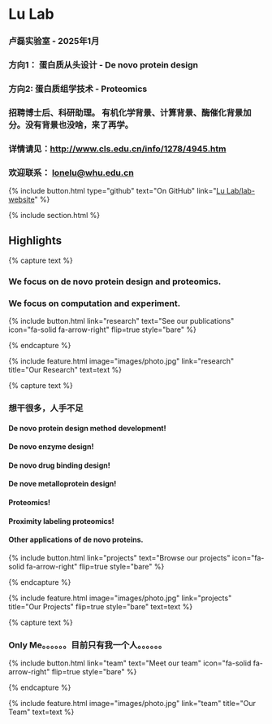 ---
---

# Lu Lab 

### 卢磊实验室 - 2025年1月
### 方向1： 蛋白质从头设计 - De novo protein design
### 方向2:  蛋白质组学技术 - Proteomics
### 招聘博士后、科研助理。 有机化学背景、计算背景、酶催化背景加分。没有背景也没啥，来了再学。
### 详情请见：http://www.cls.edu.cn/info/1278/4945.htm
### 欢迎联系： lonelu@whu.edu.cn

{%
  include button.html
  type="github"
  text="On GitHub"
  link="[Lu Lab/lab-website](https://github.com/lonelu)"
%}

{% include section.html %}

## Highlights

{% capture text %}

### We focus on de novo protein design and proteomics.

### We focus on computation and experiment.

{%
  include button.html
  link="research"
  text="See our publications"
  icon="fa-solid fa-arrow-right"
  flip=true
  style="bare"
%}

{% endcapture %}

{%
  include feature.html
  image="images/photo.jpg"
  link="research"
  title="Our Research"
  text=text
%}

{% capture text %}

### 想干很多，人手不足
#### De novo protein design method development!
#### De novo enzyme design!
#### De novo drug binding design!
#### De nove metalloprotein design!
#### Proteomics!
#### Proximity labeling proteomics!
#### Other applications of de novo proteins.

{%
  include button.html
  link="projects"
  text="Browse our projects"
  icon="fa-solid fa-arrow-right"
  flip=true
  style="bare"
%}

{% endcapture %}

{%
  include feature.html
  image="images/photo.jpg"
  link="projects"
  title="Our Projects"
  flip=true
  style="bare"
  text=text
%}

{% capture text %}

### Only Me。。。。。。目前只有我一个人。。。。。。

{%
  include button.html
  link="team"
  text="Meet our team"
  icon="fa-solid fa-arrow-right"
  flip=true
  style="bare"
%}

{% endcapture %}

{%
  include feature.html
  image="images/photo.jpg"
  link="team"
  title="Our Team"
  text=text
%}

